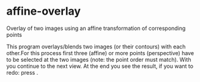 # affine-overlay
Overlay of two images using an affine transformation of corresponding points

This program overlays/blends two images (or their contours) with each other.For this process first three (affine) or more points (perspective) have to be selected at the two images (note: the point order must match). With <space> you continue to the next view. At the end you see the result, if you want to redo: press <r>.
